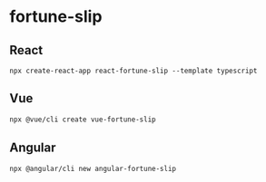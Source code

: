 # fortune-slip

## React

```
npx create-react-app react-fortune-slip --template typescript
```

## Vue

```sh
npx @vue/cli create vue-fortune-slip
```

## Angular

```
npx @angular/cli new angular-fortune-slip
```
